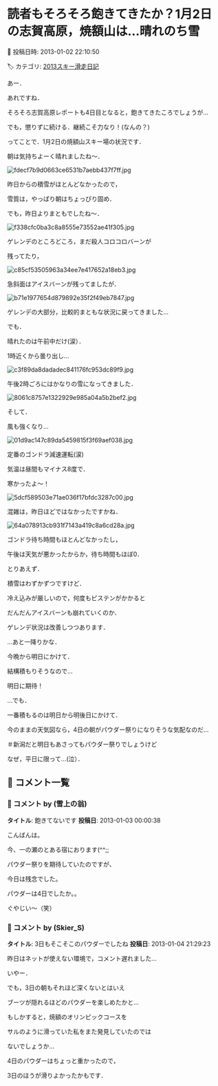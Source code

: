 # 読者もそろそろ飽きてきたか？1月2日の志賀高原，焼額山は…晴れのち雪

📅 投稿日時: 2013-01-02 22:10:50

🏷️ カテゴリ: [2013スキー滑走日記](c91dbe557f9a69230b1600e48622fdd61.md)

あー．


あれですね．





そろそろ志賀高原レポートも4日目となると，飽きてきたころでしょうが…


でも，懲りずに続ける．継続こそ力なり！(なんの？)





ってことで．1月2日の焼額山スキー場の状況です．





朝は気持ちよーく晴れましたね～．




![fdecf7b9d0663ce6531b7aebb437f7ff.jpg](images/fdecf7b9d0663ce6531b7aebb437f7ff.jpg)




昨日からの積雪がほとんどなかったので，


雪質は，やっぱり朝はちょっぴり固め．


でも，昨日よりまともでしたね～．




![f338cfc0ba3c8a8555e73552ae41f305.jpg](images/f338cfc0ba3c8a8555e73552ae41f305.jpg)







ゲレンデのところどころ，まだ殺人コロコロバーンが


残ってたり，




![c85cf53505963a34ee7e417652a18eb3.jpg](images/c85cf53505963a34ee7e417652a18eb3.jpg)




急斜面はアイスバーンが残ってましたが．




![b71e1977654d879892e35f2f49eb7847.jpg](images/b71e1977654d879892e35f2f49eb7847.jpg)




ゲレンデの大部分，比較的まともな状況に戻ってきました…





でも．


晴れたのは午前中だけ(涙）．


1時近くから曇り出し…




![c3f89da8dadadec841176fc953dc89f9.jpg](images/c3f89da8dadadec841176fc953dc89f9.jpg)




午後2時ごろにはかなりの雪になってきました．




![8061c8757e1322929e985a04a5b2bef2.jpg](images/8061c8757e1322929e985a04a5b2bef2.jpg)







そして．


風も強くなり…




![01d9ac147c89da5459815f3f69aef038.jpg](images/01d9ac147c89da5459815f3f69aef038.jpg)




定番のゴンドラ減速運転(涙)





気温は昼間もマイナス8度で．


寒かったよ～！




![5dcf589503e71ae036f17bfdc3287c00.jpg](images/5dcf589503e71ae036f17bfdc3287c00.jpg)







混雑は，昨日ほどではなかったですかね．




![64a078913cb931f7143a419c8a6cd28a.jpg](images/64a078913cb931f7143a419c8a6cd28a.jpg)




ゴンドラ待ち時間もほとんどなかったし，


午後は天気が悪かったからか，待ち時間もほぼ0．





とりあえず．


積雪はわずかずつですけど．


冷え込みが厳しいので，何度もピステンがかかると


だんだんアイスバーンも崩れていくのか．


ゲレンデ状況は改善しつつあります．


…あと一降りかな．





今晩から明日にかけて．


結構積もりそうなので…


明日に期待！





…でも．


一番積もるのは明日から明後日にかけて．


今のままの天気図なら，4日の朝がパウダー祭りになりそうな気配なのだ…


＃新潟だと明日もあさってもパウダー祭りでしょうけど


なぜ，平日に限って…(泣）．

## 💬 コメント一覧

### 💬 コメント by (雪上の翁)
**タイトル**: 飽きてないです
**投稿日**: 2013-01-03 00:00:38

こんばんは。

今、一の瀬のとある宿におります(^^;;

パウダー祭りを期待していたのですが、

今日は残念でした。

パウダーは4日でしたか。。

ぐやじい～（笑）

### 💬 コメント by (Skier_S)
**タイトル**: 3日もそこそこのパウダーでしたね
**投稿日**: 2013-01-04 21:29:23

昨日はネットが使えない環境で，コメント遅れました…



いやー．

でも，3日の朝もそれほど深くないとはいえ

ブーツが隠れるほどのパウダーを楽しめたかと…



もしかすると，焼額のオリンピックコースを

サルのように滑っていた私をまた発見していたのでは

ないでしょうか…



4日のパウダーはちょっと重かったので，

3日のほうが滑りよかったかもです．

